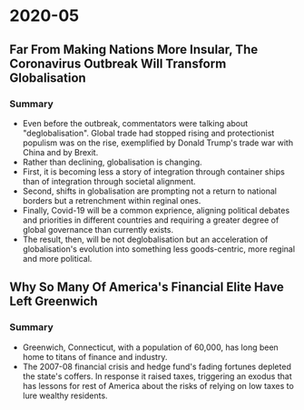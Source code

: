 # 2020-05

## Far From Making Nations More Insular, The Coronavirus Outbreak Will Transform Globalisation

### Summary

- Even before the outbreak, commentators were talking about "deglobalisation". Global trade had stopped rising and protectionist populism was on the rise, exemplified by Donald Trump's trade war with China and by Brexit.
- Rather than declining, globalisation is changing.
- First, it is becoming less a story of integration through container ships than of integration through societal alignment.
- Second, shifts in globalisation are prompting not a return to national borders but a retrenchment within reginal ones.
- Finally, Covid-19 will be a common exprience, aligning political debates and priorities in different countries and requiring a greater degree of global governance than currently exists.
- The result, then, will be not deglobalisation but an acceleration of globalisation's evolution into something less goods-centric, more reginal and more political.

## Why So Many Of America's Financial Elite Have Left Greenwich

### Summary

- Greenwich, Connecticut, with a population of 60,000, has long been home to titans of finance and industry.
- The 2007-08 financial crisis and hedge fund's fading fortunes depleted the state's coffers. In response it raised taxes, triggering an exodus that has lessons for rest of America about the risks of relying on low taxes to lure wealthy residents.
